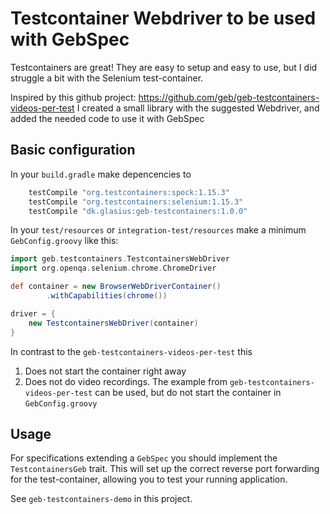 # Testcontainer Webdriver to be used with GebSpec

Testcontainers are great! They are easy to setup and easy to use, but I did struggle a bit with the Selenium test-container. 

Inspired by this github project: https://github.com/geb/geb-testcontainers-videos-per-test I created a small library with the suggested Webdriver, and added the needed code to use it with GebSpec

## Basic configuration

In your `build.gradle` make depencencies to

```groovy
    testCompile "org.testcontainers:spock:1.15.3"
    testCompile "org.testcontainers:selenium:1.15.3"
    testCompile "dk.glasius:geb-testcontainers:1.0.0"
```

In your `test/resources` or `integration-test/resources` make a minimum `GebConfig.groovy` like this:

```groovy
import geb.testcontainers.TestcontainersWebDriver
import org.openqa.selenium.chrome.ChromeDriver

def container = new BrowserWebDriverContainer()
        .withCapabilities(chrome())

driver = {
    new TestcontainersWebDriver(container)
}

```

In contrast to the `geb-testcontainers-videos-per-test` this 

1. Does not start the container right away
1. Does not do video recordings. The example from `geb-testcontainers-videos-per-test` can be used, but do not start the container in `GebConfig.groovy` 

## Usage

For specifications extending a `GebSpec` you should implement the `TestcontainersGeb` trait. This will set up the correct reverse port forwarding for the test-container, allowing you to test your running application. 

See `geb-testcontainers-demo` in this project.

